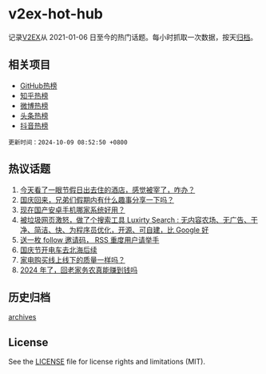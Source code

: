 # v2ex-hot-hub

 记录[V2EX](https://www.v2ex.com/)从 2021-01-06 日至今的热门话题。每小时抓取一次数据，按天[归档](archives)。
 
 ## 相关项目

- [GitHub热榜](https://github.com/lonnyzhang423/github-hot-hub)
- [知乎热榜](https://github.com/lonnyzhang423/zhihu-hot-hub)
- [微博热榜](https://github.com/lonnyzhang423/weibo-hot-hub)
- [头条热榜](https://github.com/lonnyzhang423/toutiao-hot-hub)
- [抖音热榜](https://github.com/lonnyzhang423/douyin-hot-hub)


 `更新时间：2024-10-09 08:52:50 +0800`

## 热议话题

1. [今天看了一眼节假日出去住的酒店，感觉被宰了，咋办？](https://www.v2ex.com/t/1078161)
1. [国庆回来，兄弟们假期内有什么趣事分享一下吗？](https://www.v2ex.com/t/1078201)
1. [现在国产安卓手机哪家系统好用？](https://www.v2ex.com/t/1078173)
1. [被垃圾网页激怒，做了个搜索工具 Luxirty Search : 无内容农场、无广告、干净、简洁、快、为程序员优化，开源、可自建，比 Google 好](https://www.v2ex.com/t/1078147)
1. [送一枚 follow 邀请码， RSS 重度用户请举手](https://www.v2ex.com/t/1078189)
1. [国庆节开电车去北海后续](https://www.v2ex.com/t/1078207)
1. [家电购买线上线下的质量一样吗？](https://www.v2ex.com/t/1078165)
1. [2024 年了，回老家务农真能赚到钱吗](https://www.v2ex.com/t/1078260)

## 历史归档

[archives](archives)

## License

See the [LICENSE](LICENSE) file for license rights and limitations (MIT).
